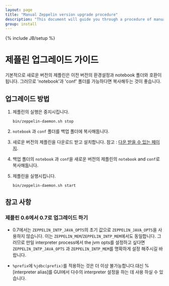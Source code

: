 ```yaml
---
layout: page
title: "Manual Zeppelin version upgrade procedure"
description: "This document will guide you through a procedure of manual upgrade your Apache Zeppelin instance to a newer version. Apache Zeppelin keeps backward compatibility for the notebook file format."
group: install
---
```

<!--
Licensed under the Apache License, Version 2.0 (the "License");
you may not use this file except in compliance with the License.
You may obtain a copy of the License at

http://www.apache.org/licenses/LICENSE-2.0

Unless required by applicable law or agreed to in writing, software
distributed under the License is distributed on an "AS IS" BASIS,
WITHOUT WARRANTIES OR CONDITIONS OF ANY KIND, either express or implied.
See the License for the specific language governing permissions and
limitations under the License.
-->
{% include JB/setup %}

# 제플린 업그레이드 가이드

<div id="toc"></div>

기본적으로 새로운 버전의 제플린은 이전 버전의 환경설정과 notebook 폴더와 호환이 됩니다. 그러므로 'notebook'과 'conf' 폴더를 가능하다면 복사해두는 것이 좋습니다.

## 업그레이드 방법
1. 제플린의 실행은 중지시킵니다.

    ```
    bin/zeppelin-daemon.sh stop
    ```

2. `notebook` 과 `conf` 폴더를 백업 폴더에 복사해둡니다.

3. 새로운 버전의 제플린을 다운로드 받고 설치합니다. 참고 : [다운 받을 수 있는 페이지](./install.html#installation).

4. 백업 폴더의 `notebook` 과 `conf`을 새로운 버전의 제플린의 `notebook` and `conf`로 복사해둡니다.


5. 제플린을 실행시킵니다.
   ```
   bin/zeppelin-daemon.sh start
   ```

## 참고 사항

### 제플린 0.6에서 0.7로 업그레이드 하기 
- 0.7에서는 `ZEPPELIN_INTP_JAVA_OPTS`의 초기 값으로 `ZEPPELIN_JAVA_OPTS`을 사용하지 않습니다. 이는 `ZEPPELIN_MEM`/`ZEPPELIN_INTP_MEM`에서도 동일합니다. 그러므로 만일 interpreter process에서 the jvm opts를 설정하고 싶다면 `ZEPPELIN_INTP_JAVA_OPTS` 과 `ZEPPELIN_INTP_MEM`를 명확하게 설정 해주시길 바랍니다.

- `%prefix`에 `%jdbc(prefix)`를 적용하는 것은 더 이상 불가능합니다.대신 %[interpreter alias]를 GUI에서 다수의 interpreter 설정을 하는 데 사용 하실 수 있습니다. 
 